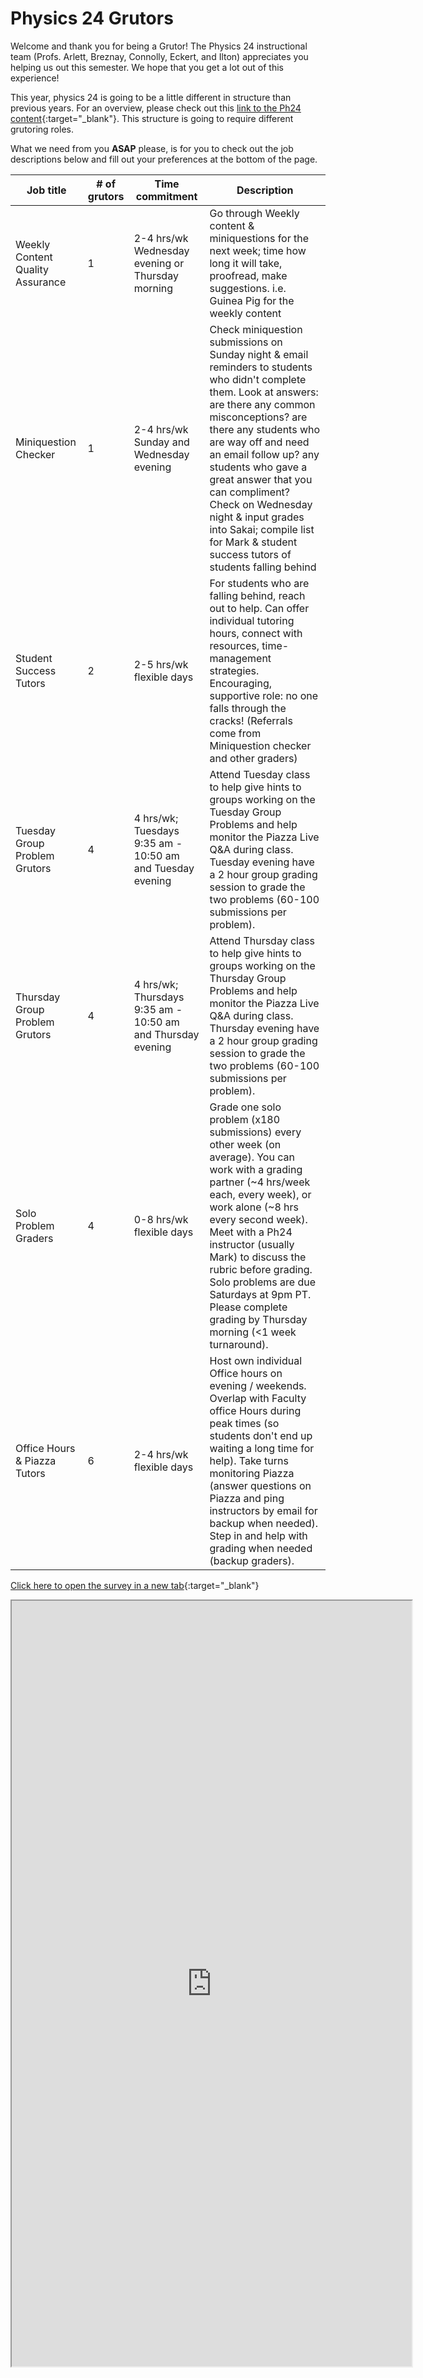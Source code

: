 # Physics 24 Grutors

Welcome and thank you for being a Grutor! The Physics 24 instructional team (Profs. Arlett, Breznay, Connolly, Eckert, and Ilton) appreciates you helping us out this semester. We hope that you get a lot out of this experience!

This year, physics 24 is going to be a little different in structure than previous years. For an overview, please check out this [link to the Ph24 content](index){:target="_blank"}. This structure is going to require different grutoring roles.

What we need from you **ASAP** please, is for you to check out the job descriptions below and fill out your preferences at the bottom of the page.

Job title | # of grutors | Time commitment | Description
---------|------------|------------------|--------------
Weekly Content Quality Assurance | 1 | 2-4 hrs/wk Wednesday evening or Thursday morning | Go through Weekly content & miniquestions for the next week; time how long it will take, proofread, make suggestions. i.e. Guinea Pig for the weekly content
Miniquestion Checker | 1 | 2-4 hrs/wk Sunday and Wednesday evening | Check miniquestion submissions on Sunday night & email reminders to students who didn't complete them. Look at answers: are there any common misconceptions? are there any students who are way off and need an email follow up? any students who gave a great answer that you can compliment? Check on Wednesday night & input grades into Sakai; compile list for Mark & student success tutors of students falling behind
Student Success Tutors | 2 | 2-5 hrs/wk flexible days | For students who are falling behind,  reach out to help. Can offer individual tutoring hours, connect with resources, time-management strategies. Encouraging, supportive role: no one falls through the cracks! (Referrals come from Miniquestion checker and other graders)
Tuesday Group Problem Grutors | 4 | 4 hrs/wk; Tuesdays 9:35 am - 10:50 am and Tuesday evening | Attend Tuesday class to help give hints to groups working on the Tuesday Group Problems and help monitor the Piazza Live Q&A during class. Tuesday evening have a 2 hour group grading session to grade the two problems (60-100 submissions per problem).
Thursday Group Problem Grutors | 4 | 4 hrs/wk; Thursdays 9:35 am - 10:50 am and Thursday evening | Attend Thursday class to help give hints to groups working on the Thursday Group Problems and help monitor the Piazza Live Q&A during class. Thursday evening have a 2 hour group grading session to grade the two problems (60-100 submissions per problem).
Solo Problem Graders | 4 | 0-8 hrs/wk flexible days | Grade one solo problem (x180 submissions) every other week (on average). You can work with a grading partner (~4 hrs/week each, every week), or work alone (~8 hrs every second week). Meet with a Ph24 instructor (usually Mark) to discuss the rubric before grading. Solo problems are due Saturdays at 9pm PT. Please complete grading by Thursday morning (<1 week turnaround). 
Office Hours & Piazza Tutors | 6 | 2-4 hrs/wk flexible days | Host own individual Office hours on evening / weekends. Overlap with Faculty office Hours during peak times (so students don't end up waiting a long time for help). Take turns monitoring Piazza (answer questions on Piazza and ping instructors by email for backup when needed). Step in and help with grading when needed (backup graders).

[Click here to open the survey in a new tab](https://forms.gle/6TppGjsCXNL5n5YD9){:target="_blank"}

<iframe src="https://docs.google.com/forms/d/e/1FAIpQLSdUtzkhIeY4NBKUlhJTs4rfCElRQzJzqOP7SP6HNZzAWJow6w/viewform?embedded=true" width="640" height="1225" frameborder="20" marginheight="0" marginwidth="0">Loading…
</iframe>




